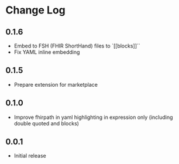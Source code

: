 # Change Log

## 0.1.6

- Embed to FSH (FHIR ShortHand) files to `[[blocks]]``
- Fix YAML inline embedding

## 0.1.5

- Prepare extension for marketplace

## 0.1.0

- Improve fhirpath in yaml highlighting in expression only (including double quoted and blocks)

## 0.0.1 

- Initial release

